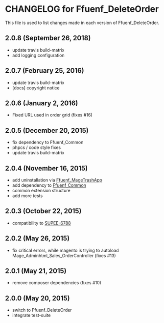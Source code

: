 # CHANGELOG for Ffuenf_DeleteOrder

This file is used to list changes made in each version of Ffuenf_DeleteOrder.

## 2.0.8 (September 26, 2018)

* update travis build-matrix
* add logging configuration

## 2.0.7 (February 25, 2016)

* update travis build-matrix
* [docs] copyright notice

## 2.0.6 (January 2, 2016)

* Fixed URL used in order grid (fixes #16)

## 2.0.5 (December 20, 2015)

* fix dependency to Ffuenf_Common
* phpcs / code style fixes
* update travis build-matrix

## 2.0.4 (November 16, 2015)

* add uninstallation via [Ffuenf_MageTrashApp](https://github.com/ffuenf/Ffuenf_MageTrashApp)
* add dependency to [Ffuenf_Common](https://github.com/ffuenf/Ffuenf_Common)
* common extension structure
* add more tests

## 2.0.3 (October 22, 2015)

* compatibility to [SUPEE-6788](https://info2.magento.com/rs/318-XBX-392/images/SUPEE-6788-Technical%20Details.pdf?mkt_tok=3RkMMJWWfF9wsRolv6jPZKXonjHpfsX66uskXqOxlMI%2F0ER3fOvrPUfGjI4CSMFjI%2BSLDwEYGJlv6SgFSbHNMbhiwrgOUhM%3D)

## 2.0.2 (May 26, 2015)

* fix critical errors, while magento is trying to autoload Mage_Adminhtml_Sales_OrderController (fixes #13)

## 2.0.1 (May 21, 2015)

* remove composer dependencies (fixes #10)

## 2.0.0 (May 20, 2015)

* switch to Ffuenf_DeleteOrder
* integrate test-suite
